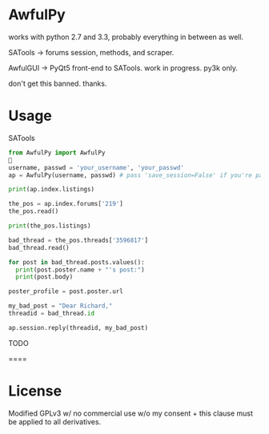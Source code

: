 AwfulPy
=======

works with python 2.7 and 3.3, probably everything in between as well. 

SATools -> forums session, methods, and scraper. 

AwfulGUI -> PyQt5 front-end to SATools. work in progress. py3k only.

don't get this banned. thanks.

Usage
=======


SATools

```python
from AwfulPy import AwfulPy

username, passwd = 'your_username', 'your_passwd'
ap = AwfulPy(username, passwd) # pass 'save_session=False' if you're paranoid

print(ap.index.listings)

the_pos = ap.index.forums['219']
the_pos.read()

print(the_pos.listings)

bad_thread = the_pos.threads['3596817']
bad_thread.read()

for post in bad_thread.posts.values():
  print(post.poster.name + "'s post:")
  print(post.body)

poster_profile = post.poster.url

my_bad_post = "Dear Richard,"
threadid = bad_thread.id

ap.session.reply(threadid, my_bad_post)


```

TODO

====



License
========

Modified GPLv3 w/ no commercial use w/o my consent + this clause must be applied to all derivatives.
